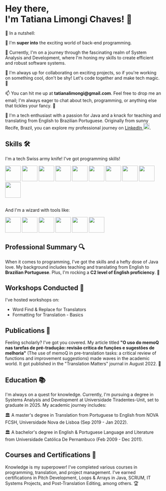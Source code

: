 <!DOCTYPE html>
<html lang="en">
<head>
    <meta charset="UTF-8">
    <meta name="viewport" content="width=device-width, initial-scale=1.0"> 
</head>
<body> 
        <h1>Hey there,<br />
        I'm Tatiana Limongi Chaves! 👋</h1>
         <p>🥜 In a nutshell:</p>
        <p><span class="emoji">👀</span> I'm <b>super into</b> the exciting world of back-end programming.</p>
        <p><span class="emoji">🌱</span> Currently, I'm on a journey through the fascinating realm of System Analysis and Development, where I'm honing my skills to create efficient and robust software systems.</p>
        <p><span class="emoji">💞</span> I'm always up for collaborating on exciting projects, so if you're working on something cool, don't be shy! Let's code together and make tech magic. 🚀</p>
        <p><span class="emoji">📫</span> You can hit me up at <b>tatianalimongi@gmail.com</b>. Feel free to drop me an email; I'm always eager to chat about tech, programming, or anything else that tickles your fancy. 📧</p>
        <p><span class="emoji">🚀</span> I'm a tech enthusiast with a passion for Java and a knack for teaching and translating from English to Brazilian Portuguese. Originally from sunny Recife, Brazil, you can explore my professional journey on <a href="https://www.linkedin.com/in/tatiana-limongi-chaves/?locale=en_US">LinkedIn </a><img src="https://github.com/tatilimongi/tatilimongi/assets/117868187/ec535526-42eb-49ac-bdbd-ce316e0cbf5c"height="20" width="20"/>.</p>
        <h2>Skills 🛠️</h2>
        <p>I'm a tech Swiss army knife! I've got programming skills!</p> 
        <img src="https://github.com/tatilimongi/tatilimongi/assets/117868187/e3b24994-2eca-4eca-8114-4bab2a9bf67f" height="50" width="50"/> <img src="https://github.com/tatilimongi/tatilimongi/assets/117868187/32a8b5a1-848f-4304-98fc-70be0ccb74ce" height="50" width="50"/> <img src="https://github.com/tatilimongi/tatilimongi/assets/117868187/af61c9b7-c60e-482d-85a5-054c7863420a" height="50" width="50"/> <img src="https://github.com/tatilimongi/tatilimongi/assets/117868187/a62c90d5-ab71-4b33-a6ab-db06db995708" height="50" width="50"/> <img src="https://github.com/tatilimongi/tatilimongi/assets/117868187/c9c0be8f-8d5c-486d-a099-03e673248724" height="50" width="50"/> <img src="https://github.com/tatilimongi/tatilimongi/assets/117868187/7e1f6ef0-e8db-4a36-bce2-1d086568753b" height="50" width="50"/> <img src="https://github.com/tatilimongi/tatilimongi/assets/117868187/b5acc2c5-803c-41bc-8d44-8f2fae225f76" height="50" width="50"/> <img src="https://github.com/tatilimongi/tatilimongi/assets/117868187/0ab4a782-1741-48b0-9841-648ed1ca5ae6" height="50" width="50"/> <img src="https://github.com/tatilimongi/tatilimongi/assets/117868187/45470498-98e0-428a-8ce1-c8a05114d3f9" height="50" width="50"/> <img src="https://github.com/tatilimongi/tatilimongi/assets/117868187/92d461fa-d550-44ca-9b9f-1d6bd332e140" height="50" width="50"/>
  <br />
  <br />
  <p>And I'm a wizard with tools like:</p>
   <img src="https://github.com/tatilimongi/tatilimongi/assets/117868187/e3f1b8b5-d340-4e85-aa61-cc34921a9a99" height="50" width="50"/> <img src="https://github.com/tatilimongi/tatilimongi/assets/117868187/c845052a-af9e-443f-8586-f7cc01e5a1e0" height="50" width="50"/> <img src="https://github.com/tatilimongi/tatilimongi/assets/117868187/6dca9b15-6d56-49a9-bf08-e3d00a89d5dd" height="50" width="50"/> <img src="https://github.com/tatilimongi/tatilimongi/assets/117868187/b14fd28f-93c0-4007-b852-e22caf70cb6e" height="50" width="50"/> <img src="https://github.com/tatilimongi/tatilimongi/assets/117868187/cf5b848a-f0a2-4e9f-a492-f029f1a84605" height="50" width="50"/> <img src="https://github.com/tatilimongi/tatilimongi/assets/117868187/f2789ec5-36d2-4693-a31a-36d4dca978db" height="50" width="50"/>
  <br />
        <h2>Professional Summary 🔍</h2>
        <p>When it comes to programming, I've got the skills and a hefty dose of Java love. My background includes teaching and translating from English to <b>Brazilian Portuguese</b>. Plus, I'm rocking a <b>C2 level of English proficiency</b>. 💪</p>
        <h2>Workshops Conducted 📢</h2>
        <p>I've hosted workshops on:</p> 
        <ul>
          <li>Word Find & Replace for Translators</li>
          <li>Formatting for Translation - Basics</li>
        </ul>
        <h2>Publications 📖</h2>
        <p>Feeling scholarly? I've got you covered. My article titled <b>"O uso do memoQ nas tarefas de pré-tradução: revisão crítica de funções e sugestões de melhoria"</b> (The use of memoQ in pre-translation tasks: a critical review of functions and improvement suggestions) made waves in the academic world. It got published in the "Translation Matters" journal in August 2022. 📰</p>
        <h2>Education 📚</h2>
        <p>I'm always on a quest for knowledge. Currently, I'm pursuing a degree in Systems Analysis and Development at Universidade Tiradentes-Unit, set to graduate in 2025. My academic journey includes:</p> 
          <p>🏛️ A master's degree in Translation from Portuguese to English from NOVA FCSH, Universidade Nova de Lisboa (Sep 2019 - Jan 2022).</p>
          <p>🏛️ A bachelor's degree in English & Portuguese Language and Literature from Universidade Católica De Pernambuco (Feb 2009 - Dec 2011).</p>
        </ul>
        <h2>Courses and Certifications 🎯</h2>
        <p>Knowledge is my superpower! I've completed various courses in programming, translation, and project management. I've earned certifications in Pitch Development, Loops & Arrays in Java, SCRUM, IT Systems Projects, and Post-Translation Editing, among others. 🏆</p>
    </div>
</body>
